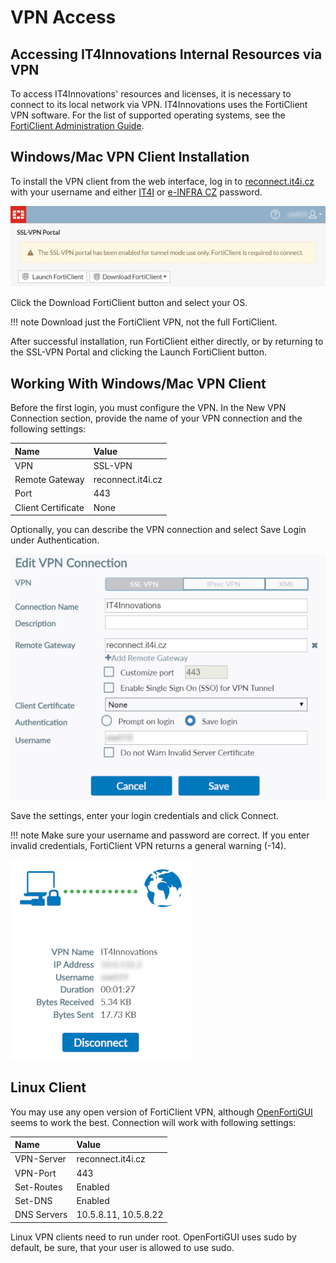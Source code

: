 # VPN Access

## Accessing IT4Innovations Internal Resources via VPN

To access IT4Innovations' resources and licenses, it is necessary to connect to its local network via VPN. IT4Innovations uses the FortiClient VPN software. For the list of supported operating systems, see the [FortiClient Administration Guide][a].

## Windows/Mac VPN Client Installation

To install the VPN client from the web interface, log in to [reconnect.it4i.cz][b] with your username and either [IT4I][1] or [e-INFRA CZ][2] password.

![](../../img/fc_vpn_web_login.png)

Click the Download FortiClient button and select your OS.

!!! note
    Download just the FortiClient VPN, not the full FortiClient.

After successful installation, run FortiClient either directly, or by returning to the SSL-VPN Portal
and clicking the Launch FortiClient button.

## Working With Windows/Mac VPN Client

Before the first login, you must configure the VPN. In the New VPN Connection section, provide the name of your VPN connection and the following settings:

Name                | Value
:-------------------|:------------------
VPN                 | SSL-VPN
Remote Gateway      | reconnect.it4i.cz
Port                | 443
Client Certificate  | None

Optionally, you can describe the VPN connection and select Save Login under Authentication.

![](../../img/fc_vpn_web_login_2_1.png)

Save the settings, enter your login credentials and click Connect.

!!! note
    Make sure your username and password are correct. If you enter invalid credentials, FortiClient VPN returns a general warning (-14).

![](../../img/fc_vpn_web_login_3_1.png)

## Linux Client

You may use any open version of FortiClient VPN, although [OpenFortiGUI][c] seems to work the best. Connection will work with following settings:

Name         | Value
:------------|:----------------------
VPN-Server   | reconnect.it4i.cz
VPN-Port     | 443
Set-Routes   | Enabled
Set-DNS      | Enabled
DNS Servers  | 10.5.8.11, 10.5.8.22

Linux VPN clients need to run under root. OpenFortiGUI uses sudo by default, be sure, that your user is allowed to use sudo.

[1]: ../../general/obtaining-login-credentials/obtaining-login-credentials.md#login-credentials
[2]: ../../general/access/einfracz-account.md

[a]: http://docs.fortinet.com/document/forticlient/latest/administration-guide/646779/installation-requirements
[b]: https://reconnect.it4i.cz
[c]: https://github.com/theinvisible/openfortigui
